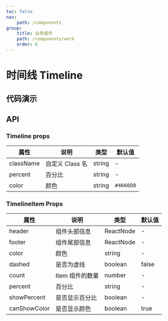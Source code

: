 ```yaml
---
toc: false
nav:
    path: /components
group:
    title: 业务组件
    path: /components/work
    order: 6
---
```


# 时间线 Timeline

## 代码演示

<code src="./demo/index.tsx"></code>

## API

### Timeline props

| 属性      | 说明            | 类型   | 默认值    |
| --------- | --------------- | ------ | --------- |
| className | 自定义 Class 名 | string | -         |
| percent   | 百分比          | string | -         |
| color     | 颜色            | string | `#4666D8` |

### TimelineItem Props

| 属性         | 说明            | 类型      | 默认值 |
| ------------ | --------------- | --------- | ------ |
| header       | 组件头部信息    | ReactNode | -      |
| footer       | 组件尾部信息    | ReactNode | -      |
| color        | 颜色            | string    | -      |
| dashed       | 是否为虚线      | boolean   | false  |
| count        | Item 组件的数量 | number    | -      |
| percent      | 百分比          | string    | -      |
| showPercent  | 是否显示百分比  | boolean   | -      |
| canShowColor | 是否显示颜色    | boolean   | true   |

